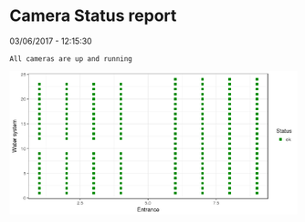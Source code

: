 Camera Status report
================
03/06/2017 - 12:15:30

    All cameras are up and running

![](camreport_files/figure-markdown_github/unnamed-chunk-2-1.png)

